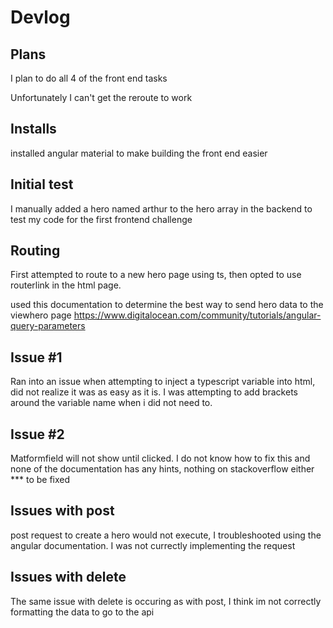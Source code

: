 # Devlog

## Plans

I plan to do all 4 of the front end tasks

Unfortunately I can't get the reroute to work

## Installs
installed angular material to make building the front end easier

## Initial test
I manually added a hero named arthur to the hero array in the backend to test my code for the first frontend challenge

## Routing
First attempted to route to a new hero page using ts, then opted to use routerlink in the html page.

used this documentation to determine the best way to send hero data to the viewhero page https://www.digitalocean.com/community/tutorials/angular-query-parameters

## Issue #1
Ran into an issue when attempting to inject a typescript variable into html, did not realize it was as easy as it is. I was attempting to add brackets around the variable name when i did not need to.

## Issue #2
Matformfield will not show until clicked. I do not know how to fix this and none of the documentation has any hints, nothing on stackoverflow either *** to be fixed

## Issues with post
post request to create a hero would not execute, I troubleshooted using the angular documentation. I was not currectly implementing the request

## Issues with delete
The same issue with delete is occuring as with post, I think im not correctly formatting the data to go to the api

